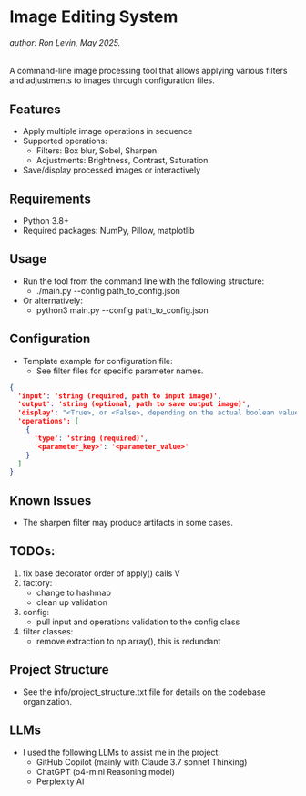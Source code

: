 # Image Editing System
###### author:  Ron Levin, May 2025.

A command-line image processing tool that allows applying various filters and 
adjustments to images through configuration files.

## Features
- Apply multiple image operations in sequence
- Supported operations:
  - Filters: Box blur, Sobel, Sharpen
  - Adjustments: Brightness, Contrast, Saturation
- Save/display processed images or interactively

## Requirements
- Python 3.8+
- Required packages: NumPy, Pillow, matplotlib

## Usage
- Run the tool from the command line with the following structure:
  - ./main.py --config path_to_config.json
- Or alternatively:
  - python3 main.py --config path_to_config.json 

## Configuration
- Template example for configuration file:
  - See filter files for specific parameter names.
```json
{
  'input': 'string (required, path to input image)',
  'output': 'string (optional, path to save output image)',
  'display': "<True>, or <False>, depending on the actual boolean value"
  'operations': [
    {
      'type': 'string (required)',
      '<parameter_key>': '<parameter_value>'
    }
  ]
}
```

## Known Issues
- The sharpen filter may produce artifacts in some cases.

## TODOs:
1. fix base decorator order of apply() calls V
2. factory:
   - change to hashmap 
   - clean up validation
3. config:
   - pull input and operations validation to the config class
4. filter classes:
    - remove extraction to np.array(), this is redundant

## Project Structure
- See the info/project_structure.txt file for details on the codebase organization.


## LLMs
- I used the following LLMs to assist me in the project:
  - GitHub Copilot (mainly with Claude 3.7 sonnet Thinking)
  - ChatGPT (o4-mini Reasoning model)
  - Perplexity AI
